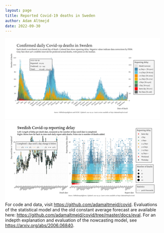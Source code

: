 ```yaml
---
layout: page
title: Reported Covid-19 deaths in Sweden
author: Adam Altmejd
date: 2022-09-30
---
```


![Graph of Swedish Covid-19 deaths with reporting delay.](deaths_lag_sweden_2022-09-30.png "Swedish Covid-19 deaths.")
![Graph of Swedish Covid-19 reporting delay in daily deaths.](lag_trend_sweden_2022-09-30.png "Trend in Swedish Covid-19 mortality reporting delay.")
For code and data, visit <https://github.com/adamaltmejd/covid>.
Evaluations of the statistical model and the old constant average forecast are available here: <https://github.com/adamaltmejd/covid/tree/master/docs/eval>.
For an indepth explanation and evaluation of the nowcasting model, see <https://arxiv.org/abs/2006.06840>.
